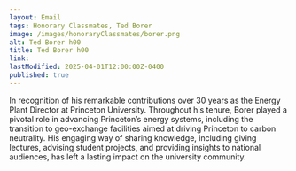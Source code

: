 ```yaml
---
layout: Email
tags: Honorary Classmates, Ted Borer
image: /images/honoraryClassmates/borer.png
alt: Ted Borer h00
title: Ted Borer h00
link: 
lastModified: 2025-04-01T12:00:00Z-0400
published: true
---
```

In recognition of his remarkable contributions over 30 years as the Energy Plant Director at Princeton University. Throughout his tenure, Borer played a pivotal role in advancing Princeton’s energy systems, including the transition to geo-exchange facilities aimed at driving Princeton to carbon neutrality. His engaging way of sharing knowledge, including giving lectures, advising student projects, and providing insights to national audiences, has left a lasting impact on the university community.
